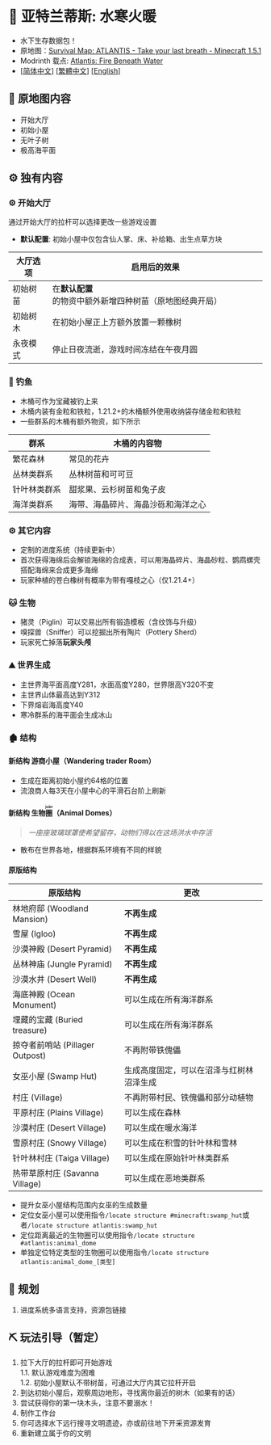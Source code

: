 # 🌊 亚特兰蒂斯: 水寒火暖

- 水下生存数据包！
- 原地图：[Survival Map: ATLANTIS - Take your last breath - Minecraft 1.5.1](https://www.planetminecraft.com/project/survival-map-atlantis---take-your-last-breath---minecraft-151/)
- Modrinth 载点: [Atlantis: Fire Beneath Water](https://modrinth.com/datapack/atlantis-firebeneathwater)
- [[简体中文](https://github.com/Mzhuangshao/atlantis/blob/main/README.md)]   [[繁體中文](https://github.com/Mzhuangshao/atlantis/blob/main/README_zh_tw.md)]   [[English](https://github.com/Mzhuangshao/atlantis/blob/main/README_en_us.md)]

## 🔱 原地图内容

- 开始大厅
- 初始小屋
- 无叶子树
- 极高海平面

## ⚙️ 独有内容

### ⚙️ 开始大厅

通过开始大厅的拉杆可以选择更改一些游戏设置

- **默认配置**: 初始小屋中仅包含仙人掌、床、补给箱、出生点草方块

| 大厅选项    | 启用后的效果                                           |
|------------|-------------------------------------------------------|
| 初始树苗    | 在**默认配置**的物资中额外新增四种树苗（原地图经典开局）  |
| 初始树木    | 在初始小屋正上方额外放置一颗橡树                         |
| 永夜模式    | 停止日夜流逝，游戏时间冻结在午夜月圆                     |

### 🎣 钓鱼

- 木桶可作为宝藏被钓上来
- 木桶内装有金粒和铁粒，1.21.2+的木桶额外使用收纳袋存储金粒和铁粒
- 一些群系的木桶有额外物资，如下所示

| 群系          | 木桶的内容物                     |
|--------------|----------------------------------|
| 繁花森林      | 常见的花卉                       |
| 丛林类群系    | 丛林树苗和可可豆                  |
| 针叶林类群系  | 甜浆果、云杉树苗和兔子皮           |
| 海洋类群系    | 海带、海晶碎片、海晶沙砾和海洋之心  |

### ⚙️ 其它内容

- 定制的进度系统（持续更新中）
- 首次获得海绵后会解锁海绵的合成表，可以用海晶碎片、海晶砂粒、鹦鹉螺壳搭配海绵来合成更多海绵
- 玩家种植的苍白橡树有概率为带有嘎枝之心（仅1.21.4+）

### 🐱 生物

- 猪灵（Piglin）可以交易出所有锻造模板（含纹饰与升级）
- 嗅探兽（Sniffer）可以挖掘出所有陶片（Pottery Sherd）
- 玩家死亡掉落**玩家头颅**

### ⛰ 世界生成

- 主世界海平面高度Y281，水面高度Y280，世界限高Y320不变
- 主世界山体最高达到Y312
- 下界熔岩海高度Y40
- 寒冷群系的海平面会生成冰山

### 🏚 结构

#### 新结构 游商小屋（Wandering trader Room）

- 生成在距离初始小屋约64格的位置
- 流浪商人每3天在小屋中心的平滑石台阶上刷新

#### 新结构 生物<ruby>圈<rt>juàn</rt></ruby>（Animal Domes）

> *一座座玻璃球罩使希望留存，动物们得以在这场洪水中存活*

- 散布在世界各地，根据群系环境有不同的样貌

#### 原版结构

|             原版结构             |                   更改                  |
|-------------------------------- |---------------------------------------- |
| 林地府邸 (Woodland Mansion)      | **不再生成**                            |
| 雪屋 (Igloo)                     | **不再生成**                            |
| 沙漠神殿 (Desert Pyramid)        | **不再生成**                            |
| 丛林神庙 (Jungle Pyramid)        | **不再生成**                            |
| 沙漠水井 (Desert Well)           | **不再生成**                            |
| 海底神殿 (Ocean Monument)        | 可以生成在所有海洋群系                    |
| 埋藏的宝藏 (Buried treasure)     | 可以生成在所有海洋群系                    |
| 掠夺者前哨站 (Pillager Outpost)  | 不再附带铁傀儡                            |
| 女巫小屋 (Swamp Hut)             | 生成高度固定，可以在沼泽与红树林沼泽生成    |
| 村庄 (Village)                   | 不再附带村民、铁傀儡和部分动植物           |
| 平原村庄 (Plains Village)        | 可以生成在森林                            |
| 沙漠村庄 (Desert Village)        | 可以生成在暖水海洋                        |
| 雪原村庄 (Snowy Village)         | 可以生成在积雪的针叶林和雪林               |
| 针叶林村庄 (Taiga Village)       | 可以生成在原始针叶林类群系                 |
| 热带草原村庄 (Savanna Village)   | 可以生成在恶地类群系                       |

- 提升女巫小屋结构范围内女巫的生成数量
- 定位女巫小屋可以使用指令`/locate structure #minecraft:swamp_hut`或者`/locate structure atlantis:swamp_hut`
- 定位距离最近的生物圈可以使用指令`/locate structure #atlantis:animal_dome`
- 单独定位特定类型的生物圈可以使用指令`/locate structure atlantis:animal_dome_[类型]`

## 🎨 规划

1. 进度系统多语言支持，资源包链接

## ⛏ 玩法引导（暂定）

1. 拉下大厅的拉杆即可开始游戏\
  1.1. 默认游戏难度为困难\
  1.2. 初始小屋默认不带树苗，可通过大厅内其它拉杆开启
2. 到达初始小屋后，观察周边地形，寻找离你最近的树木（如果有的话）
3. 尝试获得你的第一块木头，注意不要溺水！
4. 制作工作台
5. 你可选择水下远行搜寻文明遗迹，亦或前往地下开采资源发育
6. 重新建立属于你的文明
